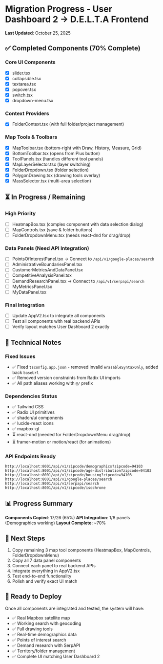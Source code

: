 # Migration Progress - User Dashboard 2 → D.E.L.T.A Frontend

**Last Updated**: October 25, 2025

## ✅ Completed Components (70% Complete)

### Core UI Components
- [x] slider.tsx
- [x] collapsible.tsx
- [x] textarea.tsx
- [x] popover.tsx
- [x] switch.tsx
- [x] dropdown-menu.tsx

### Context Providers
- [x] FolderContext.tsx (with full folder/project management)

### Map Tools & Toolbars
- [x] MapToolbar.tsx (bottom-right with Draw, History, Measure, Grid)
- [x] BottomToolbar.tsx (opens from Plus button)
- [x] ToolPanels.tsx (handles different tool panels)
- [x] MapLayerSelector.tsx (layer switching)
- [x] FolderDropdown.tsx (folder selection)
- [x] PolygonDrawing.tsx (drawing tools overlay)
- [x] MassSelector.tsx (multi-area selection)

## ⏳ In Progress / Remaining

### High Priority
- [ ] HeatmapBox.tsx (complex component with data selection dialog)
- [ ] MapControls.tsx (save & folder buttons)
- [ ] FolderDropdownMenu.tsx (needs react-dnd for drag/drop)

### Data Panels (Need API Integration)
- [ ] PointsOfInterestPanel.tsx → Connect to `/api/v1/google-places/search`
- [ ] AdministrativeBoundariesPanel.tsx
- [ ] CustomerMetricsAndDataPanel.tsx
- [ ] CompetitiveAnalysisPanel.tsx
- [ ] DemandResearchPanel.tsx → Connect to `/api/v1/serpapi/search`
- [ ] MyMetricsPanel.tsx
- [ ] MyDataPanel.tsx

### Final Integration
- [ ] Update AppV2.tsx to integrate all components
- [ ] Test all components with real backend APIs
- [ ] Verify layout matches User Dashboard 2 exactly

## 🔧 Technical Notes

### Fixed Issues
- ✅ Fixed `tsconfig.app.json` - removed invalid `erasableSyntaxOnly`, added back `baseUrl`
- ✅ Removed version constraints from Radix UI imports
- ✅ All path aliases working with `@/` prefix

### Dependencies Status
- ✅ Tailwind CSS
- ✅ Radix UI primitives
- ✅ shadcn/ui components
- ✅ lucide-react icons
- ✅ mapbox-gl
- ⏳ react-dnd (needed for FolderDropdownMenu drag/drop)
- ⏳ framer-motion or motion/react (for animations)

### API Endpoints Ready
```
http://localhost:8001/api/v1/zipcode/demographics?zipcode=94103
http://localhost:8001/api/v1/zipcode/age-distribution?zipcode=94103
http://localhost:8001/api/v1/zipcode/housing?zipcode=94103
http://localhost:8001/api/v1/google-places/search
http://localhost:8001/api/v1/serpapi/search
http://localhost:8001/api/v1/zipcode/isochrone
```

## 📊 Progress Summary

**Components Copied**: 17/26 (65%)
**API Integration**: 1/8 panels (Demographics working)
**Layout Complete**: ~70%

## 🎯 Next Steps

1. Copy remaining 3 map tool components (HeatmapBox, MapControls, FolderDropdownMenu)
2. Copy all 7 data panel components
3. Connect each panel to real backend APIs
4. Integrate everything in AppV2.tsx
5. Test end-to-end functionality
6. Polish and verify exact UI match

## 🚀 Ready to Deploy

Once all components are integrated and tested, the system will have:
- ✅ Real Mapbox satellite map
- ✅ Working search with geocoding
- ✅ Full drawing tools
- ✅ Real-time demographics data
- ✅ Points of interest search
- ✅ Demand research with SerpAPI
- ✅ Territory/folder management
- ✅ Complete UI matching User Dashboard 2


